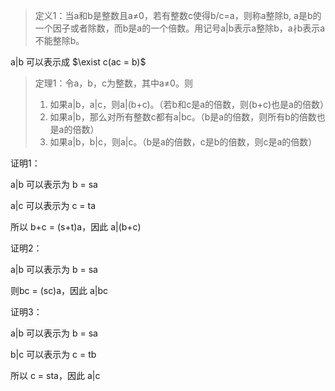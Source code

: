 > 定义1：当a和b是整数且a$\ne$0，若有整数c使得b/c=a，则称a整除b, a是b的一个因子或者除数，而b是a的一个倍数。用记号a|b表示a整除b，a$\nmid$b表示a不能整除b。

a|b 可以表示成 $\exist c(ac = b)$



> 定理1：令a，b，c为整数，其中a$\ne$0。则
>
> 1. 如果a|b，a|c，则a|(b+c)。（若b和c是a的倍数，则(b+c)也是a的倍数）
> 2. 如果a|b，那么对所有整数c都有a|bc。（b是a的倍数，则所有b的倍数也是a的倍数）
> 3. 如果a|b，b|c，则a|c。（b是a的倍数，c是b的倍数，则c是a的倍数）

证明1：

a|b 可以表示为 b = sa

a|c 可以表示为 c = ta

所以 b+c = (s+t)a，因此 a|(b+c)

证明2：

a|b 可以表示为 b = sa

则bc = (sc)a，因此 a|bc

证明3：

a|b 可以表示为 b = sa

b|c 可以表示为 c = tb

所以 c = sta，因此 a|c







